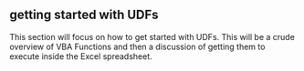 ## getting started with UDFs

This section will focus on how to get started with UDFs. This will be a crude overview of VBA Functions and then a discussion of getting them to execute inside the Excel spreadsheet.
